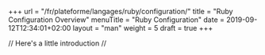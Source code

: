 +++
url = "/fr/plateforme/langages/ruby/configuration/"
title = "Ruby Configuration Overview"
menuTitle = "Ruby Configuration"
date = 2019-09-12T12:34:01+02:00
layout = "man"
weight = 5
draft = true
+++

// Here's a little introduction //

## 
